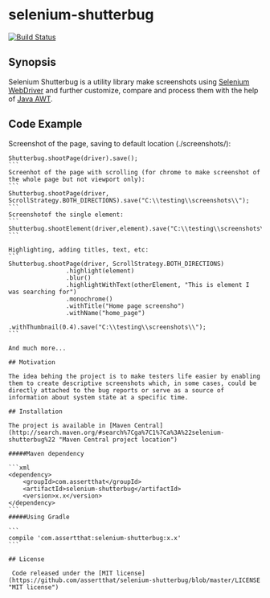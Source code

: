 # selenium-shutterbug

[![Build Status](https://travis-ci.org/assertthat/selenium-shutterbug.svg?branch=master)](https://travis-ci.org/assertthat/selenium-shutterbug)

## Synopsis

Selenium Shutterbug is a utility library make screenshots using [Selenium WebDriver](http://www.seleniumhq.org/projects/webdriver/ "SeleniumHQ WebDriver page") and further customize, compare and process them with the help of  [Java AWT](https://en.wikipedia.org/wiki/Abstract_Window_Toolkit "AWT wiki").

## Code Example

Screenshot of the page, saving to default location (./screenshots/):
````
Shutterbug.shootPage(driver).save();
```
Screenhot of the page with scrolling (for chrome to make screenshot of the whole page but not viewport only):
```
Shutterbug.shootPage(driver, ScrollStrategy.BOTH_DIRECTIONS).save("C:\\testing\\screenshots\\");
```
Screenshotof the single element:
```
Shutterbug.shootElement(driver,element).save("C:\\testing\\screenshots\\");
```

Highlighting, adding titles, text, etc:
```
Shutterbug.shootPage(driver, ScrollStrategy.BOTH_DIRECTIONS)
                .highlight(element)
                .blur()
                .highlightWithText(otherElement, "This is element I was searching for")
                .monochrome()
                .withTitle("Home page screensho")
                .withName("home_page")
                .withThumbnail(0.4).save("C:\\testing\\screenshots\\");
```

And much more...

## Motivation

The idea behing the project is to make testers life easier by enabling them to create descriptive screenshots which, in some cases, could be directly attached to the bug reports or serve as a source of information about system state at a specific time. 

## Installation

The project is available in [Maven Central](http://search.maven.org/#search%7Cga%7C1%7Ca%3A%22selenium-shutterbug%22 "Maven Central project location")

#####Maven dependency

```xml
<dependency>
    <groupId>com.assertthat</groupId>
    <artifactId>selenium-shutterbug</artifactId>
    <version>x.x</version>
</dependency>
```
#####Using Gradle

```
compile 'com.assertthat:selenium-shutterbug:x.x'
```

## License

 Code released under the [MIT license](https://github.com/assertthat/selenium-shutterbug/blob/master/LICENSE "MIT license")
